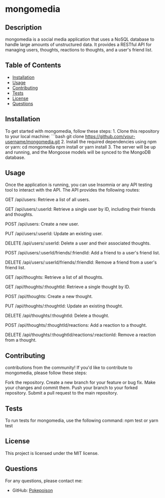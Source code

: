 # mongomedia

## Description
mongomedia is a social media application that uses a NoSQL database to handle large amounts of unstructured data. It provides a RESTful API for managing users, thoughts, reactions to thoughts, and a user's friend list.

## Table of Contents
- [Installation](#installation)
- [Usage](#usage)
- [Contributing](#contributing)
- [Tests](#tests)
- [License](#license)
- [Questions](#questions)

## Installation
To get started with mongomedia, follow these steps:
    1. Clone this repository to your local machine:
        ```bash
        git clone https://github.com/your-username/mongomedia.git
    2. Install the required dependencies using npm or yarn:
            cd mongomedia
            npm install
            or
            yarn install
    3. The server will be up and running, and the Mongoose models will be synced to the MongoDB database.
    
## Usage
Once the application is running, you can use Insomnia or any API testing tool to interact with the API. The API provides the following routes:

GET /api/users: Retrieve a list of all users.

GET /api/users/:userId: Retrieve a single user by ID, including their friends and thoughts.

POST /api/users: Create a new user.

PUT /api/users/:userId: Update an existing user.

DELETE /api/users/:userId: Delete a user and their associated thoughts.

POST /api/users/:userId/friends/:friendId: Add a friend to a user's friend list.

DELETE /api/users/:userId/friends/:friendId: Remove a friend from a user's friend list.

GET /api/thoughts: Retrieve a list of all thoughts.

GET /api/thoughts/:thoughtId: Retrieve a single thought by ID.

POST /api/thoughts: Create a new thought.

PUT /api/thoughts/:thoughtId: Update an existing thought.

DELETE /api/thoughts/:thoughtId: Delete a thought.

POST /api/thoughts/:thoughtId/reactions: Add a reaction to a thought.

DELETE /api/thoughts/:thoughtId/reactions/:reactionId: Remove a reaction from a thought.

## Contributing
contributions from the community! If you'd like to contribute to mongomedia, please follow these steps:

Fork the repository.
Create a new branch for your feature or bug fix.
Make your changes and commit them.
Push your branch to your forked repository.
Submit a pull request to the main repository.

## Tests
To run tests for mongomedia, use the following command:
    npm test
    or
    yarn test

## License
This project is licensed under the MIT license.

## Questions
For any questions, please contact me:
- GitHub: [Pokepoison](https://github.com/Pokepoison)

  
